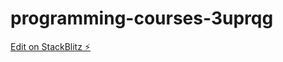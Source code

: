 # programming-courses-3uprqg

[Edit on StackBlitz ⚡️](https://stackblitz.com/edit/programming-courses-3uprqg)